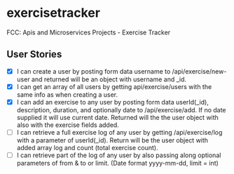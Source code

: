 # exercisetracker
FCC: Apis and Microservices Projects - Exercise Tracker 


## User Stories

- [x] I can create a user by posting form data username to /api/exercise/new-user and returned will be an object with username and _id.
- [x] I can get an array of all users by getting api/exercise/users with the same info as when creating a user.
- [x] I can add an exercise to any user by posting form data userId(_id), description, duration, and optionally date to /api/exercise/add. If no date supplied it will use current date. Returned will the the user object with also with the exercise fields added.
- [ ] I can retrieve a full exercise log of any user by getting /api/exercise/log with a parameter of userId(_id). Return will be the user object with added array log and count (total exercise count).
- [ ] I can retrieve part of the log of any user by also passing along optional parameters of from & to or limit. (Date format yyyy-mm-dd, limit = int)
